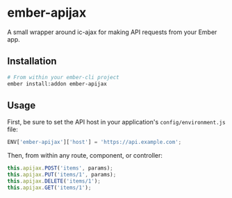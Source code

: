 # ember-apijax

A small wrapper around ic-ajax for making API requests from your Ember app.

## Installation

```bash
# From within your ember-cli project
ember install:addon ember-apijax
```

## Usage

First, be sure to set the API host in your application's `config/environment.js` file:

```javascript
ENV['ember-apijax']['host'] = 'https://api.example.com';
```

Then, from within any route, component, or controller:

```javascript
this.apijax.POST('items', params);
this.apijax.PUT('items/1', params);
this.apijax.DELETE('items/1');
this.apijax.GET('items/1');
```
